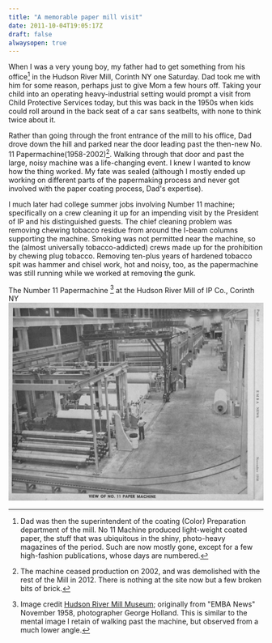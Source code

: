 ```yaml
---
title: "A memorable paper mill visit"
date: 2011-10-04T19:05:17Z
draft: false
alwaysopen: true
---
```

When I was a very young boy, my father had to get something from his office[^1] in the Hudson River Mill, Corinth NY one Saturday.  Dad took me with him for some reason, perhaps just to give Mom a few hours off.  Taking your child into an operating heavy-industrial setting would prompt a visit from Child Protective Services today, but this was back in the 1950s when kids could roll around in the back seat of a car sans seatbelts, with none to think twice about it.

Rather than going through the front entrance of the mill to his office, Dad drove down the hill and parked near the door leading past the then-new No. 11 Papermachine(1958-2002)[^2].  Walking through that door and past the large, noisy machine was a life-changing event.  I knew I wanted to know how the thing worked.
My fate was sealed (although I mostly ended up working on different parts of the papermaking process and never got involved with the paper coating process, Dad's expertise).

I much later had college summer jobs involving Number 11 machine; specifically on a crew cleaning it up for an impending visit by the President of IP and his distinguished guests.  The chief cleaning problem was removing chewing tobacco residue from around the I-beam columns supporting the machine.  Smoking was not permitted near the machine, so the (almost universally tobacco-addicted) crews made up for the prohibition by chewing plug tobacco.  Removing ten-plus years of hardened tobacco spit was hammer and chisel work, hot and noisy, too, as the papermachine was still running while we worked at removing the gunk.




The Number 11 Papermachine [^3] at the Hudson River Mill of IP Co., Corinth NY
![](PM10.jpg?height=600px)
[^1]: Dad was then the superintendent of the coating (Color) Preparation department of the mill.  No 11 Machine produced light-weight coated paper, the stuff that was ubiquitous in the shiny, photo-heavy magazines of the period.  Such are now mostly gone, except for a few high-fashion publications, whose days are numbered.

[^2]: The machine ceased production on 2002, and was demolished with the rest of the Mill in 2012.  There is nothing at the site now but a few broken bits of brick.

[^3]: Image credit [Hudson River Mill Museum](https://www.hudsonrivermillmuseum.org); originally from "EMBA News" November 1958, photographer George Holland. This is similar to the mental image I retain of walking past the machine, but observed from a much lower angle.



